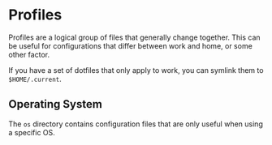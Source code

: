 Profiles
========

Profiles are a logical group of files that generally change together.
This can be useful for configurations that differ between work and home,
or some other factor.

If you have a set of dotfiles that only apply to work, you can symlink them to
`$HOME/.current`.

Operating System
----------------

The `os` directory contains configuration files that are only useful when
using a specific OS.
